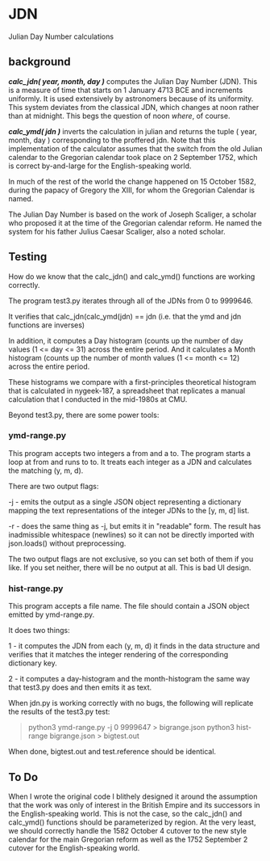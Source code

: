 # JDN

Julian Day Number calculations

## background

***calc_jdn( year, month, day )*** computes the Julian Day Number (JDN).  This
is a measure of time that starts on 1 January 4713 BCE and increments
uniformly.  It is used extensively by astronomers because of its
uniformity.  This system deviates from the classical JDN, which
changes at noon rather than at midnight.  This begs the question
of noon *where*, of course.

***calc_ymd( jdn )*** inverts the calculation in julian and returns the tuple
( year, month, day ) corresponding to the proffered jdn.  Note that this
implementation of the calculator assumes that the switch from the old
Julian calendar to the Gregorian calendar took place on 2 September 1752,
which is correct by-and-large for the English-speaking world.

In much of the rest of the world the change happened on 15 October 1582,
during the papacy of Gregory the XIII, for whom the Gregorian Calendar
is named.

The Julian Day Number is based on the work of Joseph Scaliger,
a scholar who proposed it at the time of the Gregorian calendar reform.
He named the system for his father Julius Caesar Scaliger, also a noted
scholar.

## Testing

How do we know that the calc_jdn() and calc_ymd() functions are working
correctly.

The program test3.py iterates through all of the JDNs from 0 to 9999646.

It verifies that calc_jdn(calc_ymd(jdn) == jdn (i.e. that the ymd and
jdn functions are inverses)

In addition, it computes a Day histogram (counts up the number of day
values (1 <= day <= 31) across the entire period.  And it calculates
a Month histogram (counts up the number of month values (1 <= month <= 12)
across the entire period.

These histograms we compare with a first-principles theoretical histogram
that is calculated in nygeek-187, a spreadsheet that replicates a manual
calculation that I conducted in the mid-1980s at CMU.

Beyond test3.py, there are some power tools:

### ymd-range.py

This program accepts two integers a from and a to.  The program starts
a loop at from and runs to to.  It treats each integer as a JDN and
calculates the matching (y, m, d).

There are two output flags:

-j - emits the output as a single JSON object representing a dictionary
mapping the text representations of the integer JDNs to the [y, m, d]
list.

-r - does the same thing as -j, but emits it in "readable" form.  The
result has inadmissible whitespace (newlines) so it can not be directly
imported with json.loads() without preprocessing.

The two output flags are not exclusive, so you can set both of them if
you like.  If you set neither, there will be no output at all.  This is
bad UI design.

### hist-range.py

This program accepts a file name.  The file should contain a JSON object
emitted by ymd-range.py.

It does two things:

1 - it computes the JDN from each (y, m, d) it finds in the data structure
and verifies that it matches the integer rendering of the corresponding
dictionary key.

2 - it computes a day-histogram and the month-histogram the same way that
test3.py does and then emits it as text.

When jdn.py is working correctly with no bugs, the following will replicate
the results of the test3.py test:

> python3 ymd-range.py -j 0 9999647 > bigrange.json
> python3 hist-range bigrange.json > bigtest.out

When done, bigtest.out and test.reference should be identical.

## To Do

When I wrote the original code I blithely designed it around the
assumption that the work was only of interest in the British Empire
and its successors in the English-speaking world.  This is not the
case, so the calc_jdn() and calc_ymd() functions should be parameterized
by region.  At the very least, we should correctly handle the 1582
October 4 cutover to the new style calendar for the main Gregorian
reform as well as the 1752 September 2 cutover for the English-speaking
world.
